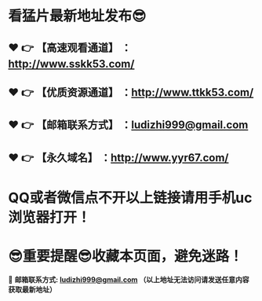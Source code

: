 # 看猛片最新地址发布:sunglasses:
:heart: :point_right: 【高速观看通道】 ：http://www.sskk53.com/
------
:heart: :point_right: 【优质资源通道】 ：http://www.ttkk53.com/
------
:heart: :point_right: 【邮箱联系方式】 ：ludizhi999@gmail.com
------
:heart: :point_right: 【永久域名】 ：http://www.yyr67.com/  
------
# QQ或者微信点不开以上链接请用手机uc浏览器打开！
# :sunglasses:重要提醒:sunglasses:收藏本页面，避免迷路！
:e-mail: __邮箱联系方式: ludizhi999@gmail.com （以上地址无法访问请发送任意内容获取最新地址）__
